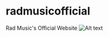 # radmusicofficial
Rad Music's Official Website
![Alt text](http://www.github.com/radmusicofficial/RadMusic/radmusicscreenshot1.png "RadMusicOfficial1")
